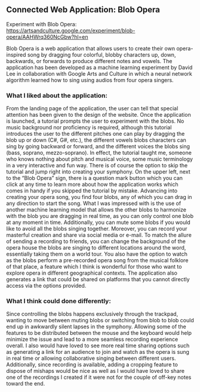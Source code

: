 ## Connected Web Application: Blob Opera

Experiment with Blob Opera: https://artsandculture.google.com/experiment/blob-opera/AAHWrq360NcGbw?hl=en

Blob Opera is a web application that allows users to create their own opera-inspired song by dragging four colorful, blobby characters up, down, backwards, or forwards to produce different notes and vowels. The application has been developed as a machine learning experiment by David Lee in collaboration with Google Arts and Culture in which a neural network algorithm learned how to sing using audios from four opera singers.

### What I liked about the application: 

From the landing page of the application, the user can tell that special attention has been given to the design of the website. Once the application is launched, a tutorial prompts the user to experiment with the blobs. No music background nor proficiency is required, although this tutorial introduces the user to the different pitches one can play by dragging the blob up or down (C#, G#, etc.), the different vowels blobs characters can sing by going backward or forward, and the different voices the blobs sing (bass, soprano, mezzo-soprano). In effect, the tutorial taught me, someone who knows nothing about pitch and musical voice, some music terminology in a very interactive and fun way. There is of course the option to skip the tutorial and jump right into creating your symphony. On the upper left, next to the “Blob Opera” sign, there is a question mark button which you can click at any time to learn more about how the application works which comes in handy if you skipped the tutorial by mistake. Advancing into creating your opera song, you find four blobs, any of which you can drag in any direction to start the song. What I was impressed with is the use of another machine learning model that allows the other blobs to harmonize with the blob you are dragging in real time, as you can only control one blob at any moment in time. Additionally, you can mute some blobs if you would like to avoid all the blobs singing together. Moreover, you can record your masterful creation and share via social media or e-mail. To match the allure of sending a recording to friends, you can change the background of the opera house the blobs are singing to different locations around the word, essentially taking them on a world tour. You also have the option to watch as the blobs perform a pre-recorded opera song from the musical folklore of that place, a feature which I think is wonderful for those who want to explore opera in different geographical contexts. The application also generates a link that could be shared on platforms that you cannot directly access via the options provided.

### What I think could done differently:

Since controlling the blobs happens exclusively through the trackpad, wanting to move between muting blobs or switching from blob to blob could end up in awkwardly silent lapses in the symphony. Allowing some of the features to be distributed between the mouse and the keyboard would help minimize the issue and lead to a more seamless recording experience overall. I also would have loved to see more real time sharing options such as generating a link for an audience to join and watch as the opera is sung in real time or allowing collaborative singing between different users. Additionally, since recording is available, adding a cropping feature to dispose of mishaps would be nice as well as I would have loved to share one of the recordings I created if it were not for the couple of off-key notes toward the end.
